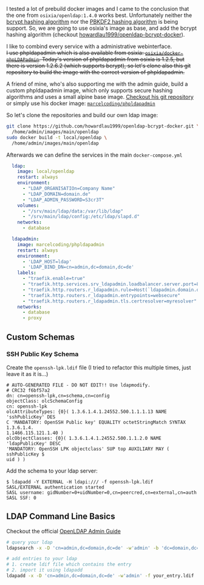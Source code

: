 I tested a lot of prebuild docker images and I came to the conclusion that the one from `osixia/openldap:1.4.0` works best.
Unfortunately neither the [bcrypt hashing algorithm](https://en.wikipedia.org/wiki/Bcrypt) nor the [PBKDF2 hashing algorithm](https://en.wikipedia.org/wiki/PBKDF2) is being support.
So, we are going to use osixia's image as base, and add the bcrypt hashing algorithm (checkout [howardlau1999/openldap-bcrypt-docker](https://github.com/howardlau1999/openldap-bcrypt-docker)).

I like to combind every service with a administrative webinterface.  
<s>I use phpldapadmin which is also available from osixia: [`osixia/docker-phpLDAPadmin`](https://github.com/osixia/docker-phpLDAPadmin).
Today's version of phpldapadmin from osixia is 1.2.5, but there is version 1.2.6.2 (which supports bcrypt), so let's clone also this git repository to build the image with the correct version of phpldapadmin.</s>  

A friend of mine, who's also supporting me with the admin guide, build a custom phpldapadmin image, which only supports secure hashing algorithms and uses a small alpine base image. 
[Checkout his git repository](https://github.com/MarcelCoding/phpLDAPadmin) or simply use his docker image: [`marcelcoding/phpldapadmin`](https://hub.docker.com/r/marcelcoding/phpldapadmin)

So let's clone the repositories and build our own ldap image:  
```sh
git clone https://github.com/howardlau1999/openldap-bcrypt-docker.git \
  /home/admin/images/main/openldap
sudo docker build -t local/openldap \
  /home/admin/images/main/openldap
```

Afterwards we can define the services in the main `docker-compose.yml`
```yaml
  ldap:
    image: local/openldap
    restart: always
    environment:
      - "LDAP_ORGANISATIOn=Company Name"
      - "LDAP_DOMAIN=domain.de"
      - "LDAP_ADMIN_PASSWORD=S3cr3T"
    volumes:
      - "/srv/main/ldap/data:/var/lib/ldap"
      - "/srv/main/ldap/config:/etc/ldap/slapd.d"
    networks:
      - database

  ldapadmin:
    image: marcelcoding/phpldapadmin
    restart: always
    environment:
      - 'LDAP_HOST=ldap'
      - 'LDAP_BIND_DN=cn=admin,dc=domain,dc=de'
    labels:
      - "traefik.enable=true"
      - "traefik.http.services.srv_ldapadmin.loadbalancer.server.port=80"
      - "traefik.http.routers.r_ldapadmin.rule=Host(`ldapadmin.domain.de`)"
      - "traefik.http.routers.r_ldapadmin.entrypoints=websecure"
      - "traefik.http.routers.r_ldapadmin.tls.certresolver=myresolver"
    networks:
      - database
      - proxy

```

## Custom Schemas
### SSH Public Key Schema
Create the `openssh-lpk.ldif` file (I tried to refactor this multiple times, just leave it as it is...)
```ldif
# AUTO-GENERATED FILE - DO NOT EDIT!! Use ldapmodify.
# CRC32 f6bf57a2
dn: cn=openssh-lpk,cn=schema,cn=config
objectClass: olcSchemaConfig
cn: openssh-lpk
olcAttributeTypes: {0}( 1.3.6.1.4.1.24552.500.1.1.1.13 NAME 'sshPublicKey' DES
C 'MANDATORY: OpenSSH Public key' EQUALITY octetStringMatch SYNTAX 1.3.6.1.4.
1.1466.115.121.1.40 )
olcObjectClasses: {0}( 1.3.6.1.4.1.24552.500.1.1.2.0 NAME 'ldapPublicKey' DESC
'MANDATORY: OpenSSH LPK objectclass' SUP top AUXILIARY MAY ( sshPublicKey $
uid ) )
```
Add the schema to your ldap server:
```
$ ldapadd -Y EXTERNAL -H ldapi:/// -f openssh-lpk.ldif
SASL/EXTERNAL authentication started
SASL username: gidNumber=0+uidNumber=0,cn=peercred,cn=external,cn=auth
SASL SSF: 0
```

## LDAP Command Line Basics
Checkout the official [OpenLDAP Admin Guide](https://www.openldap.org/doc/admin24/)  
```sh
# query your ldap
ldapsearch -x -D 'cn=admin,dc=domain,dc=de' -w'admin' -b 'dc=domain,dc=de'

# add entries to your ldap
# 1. create ldif file which contains the entry
# 2. import it using ldapadd
ldapadd -x -D 'cn=admin,dc=domain,dc=de' -w'admin' -f your_entry.ldif
```
